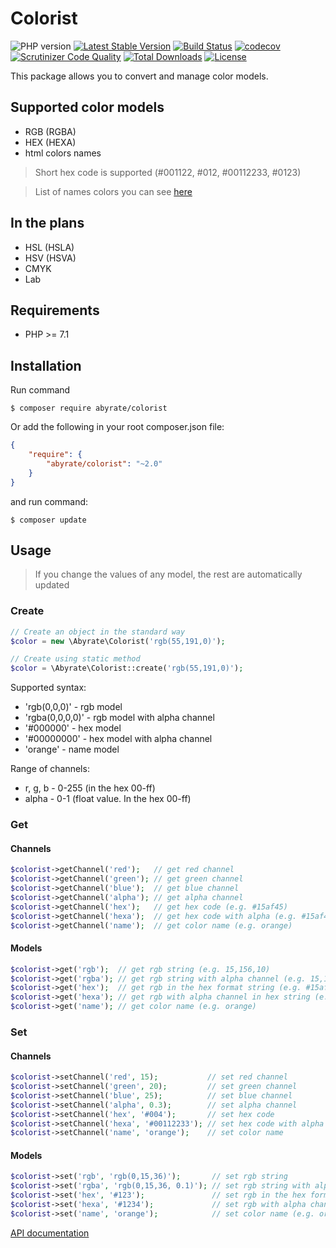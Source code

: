 # Colorist

![PHP version](https://img.shields.io/packagist/php-v/abyrate/colorist.svg)
[![Latest Stable Version](https://img.shields.io/packagist/v/abyrate/colorist.svg)](https://packagist.org/packages/abyrate/colorist)
[![Build Status](https://img.shields.io/travis/abyrate/colorist/master.svg?branch=master)](https://travis-ci.org/abyrate/colorist)
[![codecov](https://img.shields.io/codecov/c/github/abyrate/colorist/master.svg)](https://codecov.io/gh/abyrate/colorist)
[![Scrutinizer Code Quality](https://img.shields.io/scrutinizer/g/abyrate/colorist.svg?b=master)](https://scrutinizer-ci.com/g/abyrate/colorist/?branch=master)
[![Total Downloads](https://img.shields.io/packagist/dt/abyrate/colorist.svg)](https://packagist.org/packages/abyrate/colorist)
[![License](https://img.shields.io/github/license/abyrate/colorist.svg)](https://packagist.org/packages/abyrate/colorist)

This package allows you to convert and manage color models.

## Supported color models
- RGB (RGBA)
- HEX (HEXA)
- html colors names

> Short hex code is supported (#001122, #012, #00112233, #0123)

> List of names colors you can see [here](https://github.com/abyrate/colorist/blob/master/src/Models/Name.php#L26)

## In the plans
- HSL (HSLA)
- HSV (HSVA)
- CMYK
- Lab

## Requirements
- PHP >= 7.1

## Installation
Run command
```
$ composer require abyrate/colorist
```

Or add the following in your root composer.json file:
```json
{
	"require": {
		"abyrate/colorist": "~2.0"
	}
}
```
and run command:
```
$ composer update
```

## Usage

> If you change the values of any model, the rest are automatically updated

### Create

```php
// Create an object in the standard way
$color = new \Abyrate\Colorist('rgb(55,191,0)');

// Create using static method
$color = \Abyrate\Colorist::create('rgb(55,191,0)');
```

Supported syntax:
- 'rgb(0,0,0)' - rgb model
- 'rgba(0,0,0,0)' - rgb model with alpha channel
- '#000000' - hex model
- '#00000000' - hex model with alpha channel
- 'orange' - name model

Range of channels:
- r, g, b - 0-255 (in the hex 00-ff)
- alpha - 0-1 (float value. In the hex 00-ff)

### Get

#### Channels
```php
$colorist->getChannel('red');   // get red channel
$colorist->getChannel('green'); // get green channel
$colorist->getChannel('blue');  // get blue channel
$colorist->getChannel('alpha'); // get alpha channel
$colorist->getChannel('hex');   // get hex code (e.g. #15af45)
$colorist->getChannel('hexa');  // get hex code with alpha (e.g. #15af4505)
$colorist->getChannel('name');  // get color name (e.g. orange)
```

#### Models
```php
$colorist->get('rgb');  // get rgb string (e.g. 15,156,10)
$colorist->get('rgba'); // get rgb string with alpha channel (e.g. 15,156,10,0.3)
$colorist->get('hex');  // get rgb in the hex format string (e.g. #15af45)
$colorist->get('hexa'); // get rgb with alpha channel in hex string (e.g. #15af4505)
$colorist->get('name'); // get color name (e.g. orange)
```

### Set

#### Channels
```php
$colorist->setChannel('red', 15);           // set red channel
$colorist->setChannel('green', 20);         // set green channel
$colorist->setChannel('blue', 25);          // set blue channel
$colorist->setChannel('alpha', 0.3);        // set alpha channel
$colorist->setChannel('hex', '#004');       // set hex code
$colorist->setChannel('hexa', '#00112233'); // set hex code with alpha
$colorist->setChannel('name', 'orange');    // set color name
```

#### Models
```php
$colorist->set('rgb', 'rgb(0,15,36)');       // set rgb string
$colorist->set('rgba', 'rgb(0,15,36, 0.1)'); // set rgb string with alpha channel
$colorist->set('hex', '#123');               // set rgb in the hex format string
$colorist->set('hexa', '#1234');             // set rgb with alpha channel in hex string
$colorist->set('name', 'orange');            // set color name (e.g. orange)
```

[API documentation](https://abyrate.github.io/colorist/)
